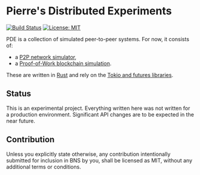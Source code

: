 Pierre's Distributed Experiments
=====================================

[![Build Status](https://travis-ci.org/pierre-l/blockchain_network_simulation.svg?branch=master)](https://travis-ci.org/pierre-l/Pierre-s-Distributed-Experiments)
[![License: MIT](https://img.shields.io/badge/License-MIT-brightgreen.svg)](https://opensource.org/licenses/MIT)

PDE is a collection of simulated peer-to-peer systems. For now, it consists of:

* a [P2P network simulator](./network_simulator/),
* a [Proof-of-Work blockchain simulation](./pow/).

These are written in [Rust](https://www.rust-lang.org/en-US/) and rely on the [Tokio and futures libraries](https://tokio.rs/).

Status
------
This is an experimental project. Everything written here was not written for a production environment. Significant API changes are to be expected in the near future.

Contribution
------------

Unless you explicitly state otherwise, any contribution intentionally submitted for inclusion in BNS by you, shall be licensed as MIT, without any additional terms or conditions.